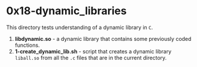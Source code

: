 # 0x18-dynamic_libraries
This directory tests understanding of a dynamic library in `C`.
1. **libdynamic.so** - a dynamic library that contains some previously coded functions.
2. **1-create_dynamic_lib.sh** - script that creates a dynamic library `liball.so` from all the `.c` files that are in the current directory.
